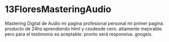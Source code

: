 # 13FloresMasteringAudio
Mastering Digital de Audio
mi pagina profesional personal
mi primer pagina.
producto de 24hs aprendiendo html y cssdesde cero.
altamente mejorable.
pero para el testimonio es aceptable.
pronto será responsiva.
gnogsis.
